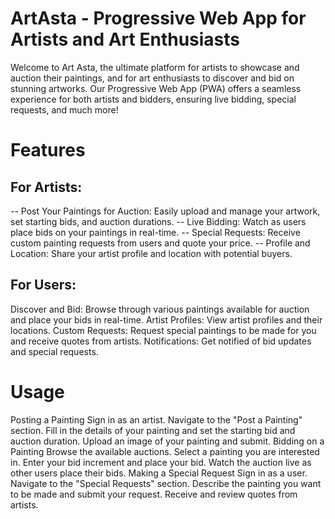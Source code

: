 # ArtAsta - Progressive Web App for Artists and Art Enthusiasts

Welcome to Art Asta, the ultimate platform for artists to showcase and auction their paintings, and for art enthusiasts to discover and bid on stunning artworks. Our Progressive Web App (PWA) offers a seamless experience for both artists and bidders, ensuring live bidding, special requests, and much more!

# Features

## For Artists:
-- Post Your Paintings for Auction: Easily upload and manage your artwork, set starting bids, and auction durations.
-- Live Bidding: Watch as users place bids on your paintings in real-time.
-- Special Requests: Receive custom painting requests from users and quote your price.
-- Profile and Location: Share your artist profile and location with potential buyers.
## For Users:
Discover and Bid: Browse through various paintings available for auction and place your bids in real-time.
Artist Profiles: View artist profiles and their locations.
Custom Requests: Request special paintings to be made for you and receive quotes from artists.
Notifications: Get notified of bid updates and special requests.


# Usage

Posting a Painting
Sign in as an artist.
Navigate to the "Post a Painting" section.
Fill in the details of your painting and set the starting bid and auction duration.
Upload an image of your painting and submit.
Bidding on a Painting
Browse the available auctions.
Select a painting you are interested in.
Enter your bid increment and place your bid.
Watch the auction live as other users place their bids.
Making a Special Request
Sign in as a user.
Navigate to the "Special Requests" section.
Describe the painting you want to be made and submit your request.
Receive and review quotes from artists.
